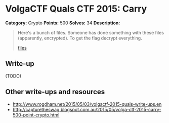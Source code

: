 # VolgaCTF Quals CTF 2015: Carry

**Category:** Crypto
**Points:** 500
**Solves:** 34
**Description:**

> Here's a bunch of files. Someone has done something with these files (apparently, encrypted). To get the flag decrypt everything.
> 
> [files](http://files.2015.volgactf.ru/carry/data.zip)

## Write-up

(TODO)

## Other write-ups and resources

* <http://www.rogdham.net/2015/05/03/volgactf-2015-quals-write-ups.en> 
* <http://capturetheswag.blogspot.com.au/2015/05/volga-ctf-2015-carry-500-point-crypto.html>
